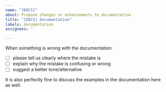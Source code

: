 ```yaml
---
name: "[DOCS]"
about: Propose changes or enhancements to documentation
title: "[DOCS] Documentation"
labels: documentation
assignees: ''

---
```


When something is wrong with the documentation: 

- [ ] please tell us clearly where the mistake is 
- [ ] explain why the mistake is confusing or wrong 
- [ ] suggest a better tone/alternative 

It is also perfectly fine to discuss the examples in the documentation here as well.
